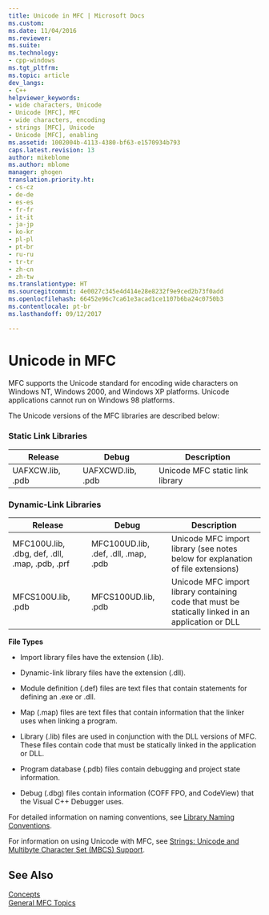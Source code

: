 ```yaml
---
title: Unicode in MFC | Microsoft Docs
ms.custom: 
ms.date: 11/04/2016
ms.reviewer: 
ms.suite: 
ms.technology:
- cpp-windows
ms.tgt_pltfrm: 
ms.topic: article
dev_langs:
- C++
helpviewer_keywords:
- wide characters, Unicode
- Unicode [MFC], MFC
- wide characters, encoding
- strings [MFC], Unicode
- Unicode [MFC], enabling
ms.assetid: 1002004b-4113-4380-bf63-e1570934b793
caps.latest.revision: 13
author: mikeblome
ms.author: mblome
manager: ghogen
translation.priority.ht:
- cs-cz
- de-de
- es-es
- fr-fr
- it-it
- ja-jp
- ko-kr
- pl-pl
- pt-br
- ru-ru
- tr-tr
- zh-cn
- zh-tw
ms.translationtype: HT
ms.sourcegitcommit: 4e0027c345e4d414e28e8232f9e9ced2b73f0add
ms.openlocfilehash: 66452e96c7ca61e3acad1ce1107b6ba24c0750b3
ms.contentlocale: pt-br
ms.lasthandoff: 09/12/2017

---
```

# <a name="unicode-in-mfc"></a>Unicode in MFC
MFC supports the Unicode standard for encoding wide characters on Windows NT, Windows 2000, and Windows XP platforms. Unicode applications cannot run on Windows 98 platforms.  
  
 The Unicode versions of the MFC libraries are described below:  
  
### <a name="static-link-libraries"></a>Static Link Libraries  
  
|Release|Debug|Description|  
|-------------|-----------|-----------------|  
|UAFXCW.lib, .pdb|UAFXCWD.lib, .pdb|Unicode MFC static link library|  
  
### <a name="dynamic-link-libraries"></a>Dynamic-Link Libraries  
  
|Release|Debug|Description|  
|-------------|-----------|-----------------|  
|MFC100U.lib, .dbg, def, .dll, .map, .pdb, .prf|MFC100UD.lib, .def, .dll, .map, .pdb|Unicode MFC import library (see notes below for explanation of file extensions)|  
|MFCS100U.lib, .pdb|MFCS100UD.lib, .pdb|Unicode MFC import library containing code that must be statically linked in an application or DLL|  
  
 **File Types**  
  
-   Import library files have the extension (.lib).  
  
-   Dynamic-link library files have the extension (.dll).  
  
-   Module definition (.def) files are text files that contain statements for defining an .exe or .dll.  
  
-   Map (.map) files are text files that contain information that the linker uses when linking a program.  
  
-   Library (.lib) files are used in conjunction with the DLL versions of MFC. These files contain code that must be statically linked in the application or DLL.  
  
-   Program database (.pdb) files contain debugging and project state information.  
  
-   Debug (.dbg) files contain information (COFF FPO, and CodeView) that the Visual C++ Debugger uses.  
  
 For detailed information on naming conventions, see [Library Naming Conventions](../mfc/library-naming-conventions.md).  
  
 For information on using Unicode with MFC, see [Strings: Unicode and Multibyte Character Set (MBCS) Support](../atl-mfc-shared/unicode-and-multibyte-character-set-mbcs-support.md).  
  
## <a name="see-also"></a>See Also  
 [Concepts](../mfc/mfc-concepts.md)   
 [General MFC Topics](../mfc/general-mfc-topics.md)


